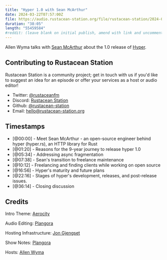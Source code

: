 ```yaml
---
title: "Hyper 1.0 with Sean McArthur"
date: 2024-03-22T07:57:00Z
file: https://audio.rustacean-station.org/file/rustacean-station/2024-03-22-sean-mcarthur.mp3
duration: "38:05"
length: "55459584"
#reddit: (leave blank on initial publish, amend with link and uncomment this line after Reddit thread has been posted)
---
```


Allen Wyma talks with [Sean McArthur](https://seanmonstar.com/) about the 1.0 release of [Hyper](https://hyper.rs/).

## Contributing to Rustacean Station

Rustacean Station is a community project; get in touch with us if you'd like to suggest an idea for an episode or offer your services as a host or audio editor!

- Twitter: [@rustaceanfm](https://twitter.com/rustaceanfm)
- Discord: [Rustacean Station](https://discord.gg/cHc3Gyc)
- Github: [@rustacean-station](https://github.com/rustacean-station/)
- Email: [hello@rustacean-station.org](mailto:hello@rustacean-station.org)

## Timestamps

- [@00:00] - Meet Sean McArthur - an open-source engineer behind hyper (hyper.rs), an HTTP library for Rust
- [@01:20] - Reasons for the 9-year journey to release hyper 1.0
- [@05:34] - Addressing async fragmentation
- [@07:38] - Sean's transition to freelance maintenance
- [@10:12] - Freelancing and finding clients while working on open source
- [@16:56] - Hyper's maturity and future plans
- [@22:16] - Stages of hyper's development, releases, and post-release issues.
- [@36:14] - Closing discussion

## Credits

Intro Theme: [Aerocity](https://twitter.com/AerocityMusic)

Audio Editing: [Plangora](https://twitter.com/plangora)

Hosting Infrastructure: [Jon Gjengset](https://twitter.com/jonhoo/)

Show Notes: [Plangora](https://twitter.com/plangora)

Hosts: [Allen Wyma](https://twitter.com/allenwyma)
